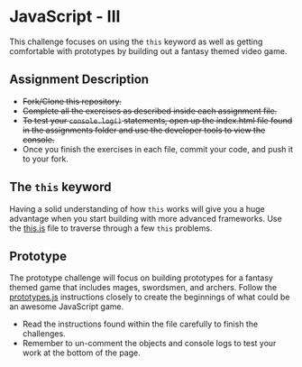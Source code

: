 # JavaScript - III
This challenge focuses on using the `this` keyword as well as getting comfortable with prototypes by building out a fantasy themed video game.   

## Assignment Description

* ~~Fork/Clone this repository.~~
* ~~Complete all the exercises as described inside each assignment file.~~
* ~~To test your `console.log()` statements, open up the index.html file found in the assignments folder and use the developer tools to view the console.~~  
* Once you finish the exercises in each file, commit your code, and push it to your fork. 

## The `this` keyword

Having a solid understanding of how `this` works will give you a huge advantage when you start building with more advanced frameworks. Use the [this.js](assignments/this.js) file to traverse through a few `this` problems.

## Prototype

The prototype challenge will focus on building prototypes for a fantasy themed game that includes mages, swordsmen, and archers.  Follow the [prototypes.js](assignments/this.js) instructions closely to create the beginnings of what could be an awesome JavaScript game.

* Read the instructions found within the file carefully to finish the challenges. 
* Remember to un-comment the objects and console logs to test your work at the bottom of the page.
